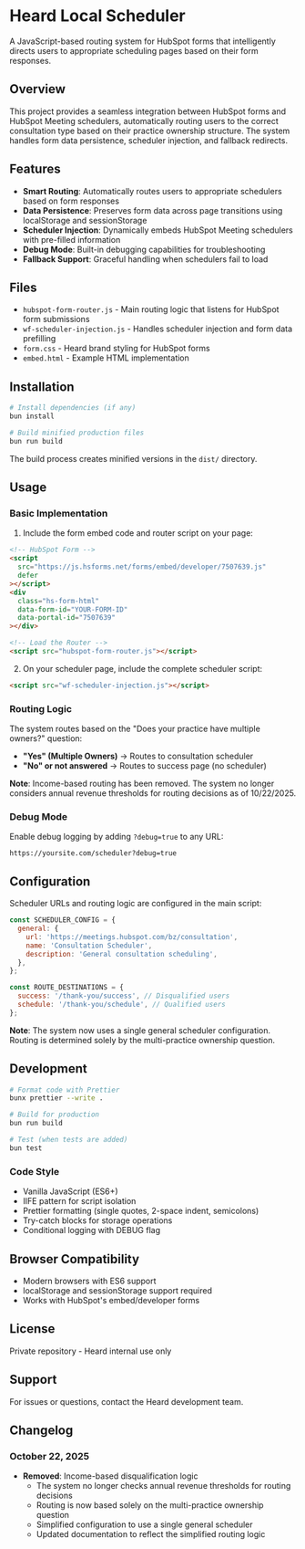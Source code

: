 # Heard Local Scheduler

A JavaScript-based routing system for HubSpot forms that intelligently directs users to appropriate scheduling pages based on their form responses.

## Overview

This project provides a seamless integration between HubSpot forms and HubSpot Meeting schedulers, automatically routing users to the correct consultation type based on their practice ownership structure. The system handles form data persistence, scheduler injection, and fallback redirects.

## Features

- **Smart Routing**: Automatically routes users to appropriate schedulers based on form responses
- **Data Persistence**: Preserves form data across page transitions using localStorage and sessionStorage
- **Scheduler Injection**: Dynamically embeds HubSpot Meeting schedulers with pre-filled information
- **Debug Mode**: Built-in debugging capabilities for troubleshooting
- **Fallback Support**: Graceful handling when schedulers fail to load

## Files

- `hubspot-form-router.js` - Main routing logic that listens for HubSpot form submissions
- `wf-scheduler-injection.js` - Handles scheduler injection and form data prefilling
- `form.css` - Heard brand styling for HubSpot forms
- `embed.html` - Example HTML implementation

## Installation

```bash
# Install dependencies (if any)
bun install

# Build minified production files
bun run build
```

The build process creates minified versions in the `dist/` directory.

## Usage

### Basic Implementation

1. Include the form embed code and router script on your page:

```html
<!-- HubSpot Form -->
<script
  src="https://js.hsforms.net/forms/embed/developer/7507639.js"
  defer
></script>
<div
  class="hs-form-html"
  data-form-id="YOUR-FORM-ID"
  data-portal-id="7507639"
></div>

<!-- Load the Router -->
<script src="hubspot-form-router.js"></script>
```

2. On your scheduler page, include the complete scheduler script:

```html
<script src="wf-scheduler-injection.js"></script>
```

### Routing Logic

The system routes based on the "Does your practice have multiple owners?" question:

- **"Yes" (Multiple Owners)** → Routes to consultation scheduler
- **"No" or not answered** → Routes to success page (no scheduler)

**Note**: Income-based routing has been removed. The system no longer considers annual revenue thresholds for routing decisions as of 10/22/2025.

### Debug Mode

Enable debug logging by adding `?debug=true` to any URL:

```
https://yoursite.com/scheduler?debug=true
```

## Configuration

Scheduler URLs and routing logic are configured in the main script:

```javascript
const SCHEDULER_CONFIG = {
  general: {
    url: 'https://meetings.hubspot.com/bz/consultation',
    name: 'Consultation Scheduler',
    description: 'General consultation scheduling',
  },
};

const ROUTE_DESTINATIONS = {
  success: '/thank-you/success', // Disqualified users
  schedule: '/thank-you/schedule', // Qualified users
};
```

**Note**: The system now uses a single general scheduler configuration. Routing is determined solely by the multi-practice ownership question.

## Development

```bash
# Format code with Prettier
bunx prettier --write .

# Build for production
bun run build

# Test (when tests are added)
bun test
```

### Code Style

- Vanilla JavaScript (ES6+)
- IIFE pattern for script isolation
- Prettier formatting (single quotes, 2-space indent, semicolons)
- Try-catch blocks for storage operations
- Conditional logging with DEBUG flag

## Browser Compatibility

- Modern browsers with ES6 support
- localStorage and sessionStorage support required
- Works with HubSpot's embed/developer forms

## License

Private repository - Heard internal use only

## Support

For issues or questions, contact the Heard development team.

## Changelog

### October 22, 2025

- **Removed**: Income-based disqualification logic
  - The system no longer checks annual revenue thresholds for routing decisions
  - Routing is now based solely on the multi-practice ownership question
  - Simplified configuration to use a single general scheduler
  - Updated documentation to reflect the simplified routing logic
